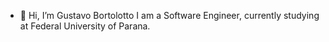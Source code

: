 - 👋 Hi, I’m Gustavo Bortolotto
I am a Software Engineer, currently studying at Federal University of Parana.


<!---
g-borto/g-borto is a ✨ special ✨ repository because its `README.md` (this file) appears on your GitHub profile.
You can click the Preview link to take a look at your changes.
--->
